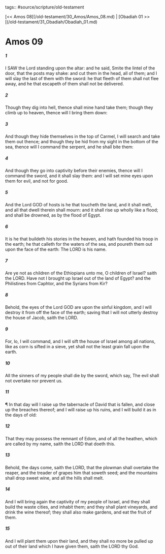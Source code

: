 tags:: #source/scripture/old-testament

[<< Amos 08[(/old-testament/30_Amos/Amos_08.md) | [Obadiah 01 >>[(/old-testament/31_Obadiah/Obadiah_01.md)

# Amos 09

##### 1

I SAW the Lord standing upon the altar: and he said, Smite the lintel of the door, that the posts may shake: and cut them in the head, all of them; and I will slay the last of them with the sword: he that fleeth of them shall not flee away, and he that escapeth of them shall not be delivered.

##### 2

Though they dig into hell, thence shall mine hand take them; though they climb up to heaven, thence will I bring them down:

##### 3

And though they hide themselves in the top of Carmel, I will search and take them out thence; and though they be hid from my sight in the bottom of the sea, thence will I command the serpent, and he shall bite them:

##### 4

And though they go into captivity before their enemies, thence will I command the sword, and it shall slay them: and I will set mine eyes upon them for evil, and not for good.

##### 5

And the Lord GOD of hosts is he that toucheth the land, and it shall melt, and all that dwell therein shall mourn: and it shall rise up wholly like a flood; and shall be drowned, as by the flood of Egypt.

##### 6

It is he that buildeth his stories in the heaven, and hath founded his troop in the earth; he that calleth for the waters of the sea, and poureth them out upon the face of the earth: The LORD is his name.

##### 7

Are ye not as children of the Ethiopians unto me, O children of Israel? saith the LORD. Have not I brought up Israel out of the land of Egypt? and the Philistines from Caphtor, and the Syrians from Kir?

##### 8

Behold, the eyes of the Lord GOD are upon the sinful kingdom, and I will destroy it from off the face of the earth; saving that I will not utterly destroy the house of Jacob, saith the LORD.

##### 9

For, lo, I will command, and I will sift the house of Israel among all nations, like as corn is sifted in a sieve, yet shall not the least grain fall upon the earth.

##### 10

All the sinners of my people shall die by the sword, which say, The evil shall not overtake nor prevent us.

##### 11

¶ In that day will I raise up the tabernacle of David that is fallen, and close up the breaches thereof; and I will raise up his ruins, and I will build it as in the days of old:

##### 12

That they may possess the remnant of Edom, and of all the heathen, which are called by my name, saith the LORD that doeth this.

##### 13

Behold, the days come, saith the LORD, that the plowman shall overtake the reaper, and the treader of grapes him that soweth seed; and the mountains shall drop sweet wine, and all the hills shall melt.

##### 14

And I will bring again the captivity of my people of Israel, and they shall build the waste cities, and inhabit them; and they shall plant vineyards, and drink the wine thereof; they shall also make gardens, and eat the fruit of them.

##### 15

And I will plant them upon their land, and they shall no more be pulled up out of their land which I have given them, saith the LORD thy God.
